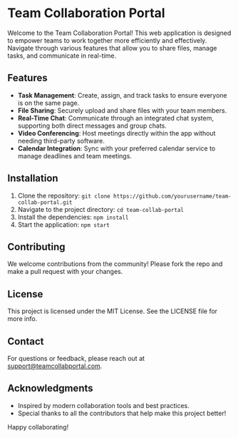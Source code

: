 # Team Collaboration Portal

Welcome to the Team Collaboration Portal! This web application is designed to empower teams to work together more efficiently and effectively. Navigate through various features that allow you to share files, manage tasks, and communicate in real-time.

## Features
- **Task Management**: Create, assign, and track tasks to ensure everyone is on the same page.
- **File Sharing**: Securely upload and share files with your team members.
- **Real-Time Chat**: Communicate through an integrated chat system, supporting both direct messages and group chats.
- **Video Conferencing**: Host meetings directly within the app without needing third-party software.
- **Calendar Integration**: Sync with your preferred calendar service to manage deadlines and team meetings.

## Installation
1. Clone the repository: `git clone https://github.com/yourusername/team-collab-portal.git`
2. Navigate to the project directory: `cd team-collab-portal`
3. Install the dependencies: `npm install`
4. Start the application: `npm start`

## Contributing
We welcome contributions from the community! Please fork the repo and make a pull request with your changes. 

## License
This project is licensed under the MIT License. See the LICENSE file for more info.

## Contact
For questions or feedback, please reach out at support@teamcollabportal.com.

## Acknowledgments
- Inspired by modern collaboration tools and best practices.
- Special thanks to all the contributors that help make this project better!

Happy collaborating!
